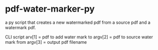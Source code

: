 # pdf-water-marker-py
a py script that creates a new watermarked pdf from a source pdf and a watermark pdf.

CLI script 
arv[1] = pdf to add water mark to
argv[2] = pdf to source water mark from
argv[3] = output pdf filename
